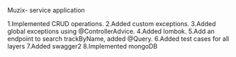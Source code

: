 Muzix- service application

1.Implemented CRUD operations.
2.Added custom exceptions.
3.Added global exceptions using @ControllerAdvice.
4.Added lombok.
5.Add an endpoint to search trackByName, added @Query.
6.Added test cases for all layers
7.Added swagger2
8.Implemented mongoDB
